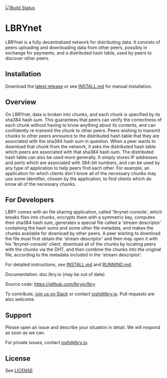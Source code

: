 [![Build Status](https://travis-ci.org/lbryio/lbry.svg?branch=master)](https://travis-ci.org/lbryio/lbry)

# LBRYnet

LBRYnet is a fully decentralized network for distributing data. It consists of peers uploading
and downloading data from other peers, possibly in exchange for payments, and a distributed hash
table, used by peers to discover other peers.

## Installation

Download the [latest release](https://github.com/lbryio/lbry/releases/latest) or see [INSTALL.md](INSTALL.md) for manual installation.

## Overview

On LBRYnet, data is broken into chunks, and each chunk is specified by its sha384 hash sum. This
guarantees that peers can verify the correctness of each chunk without having to know anything
about its contents, and can confidently re-transmit the chunk to other peers. Peers wishing to
transmit chunks to other peers announce to the distributed hash table that they are associated
with the sha384 hash sum in question. When a peer wants to download that chunk from the network,
it asks the distributed hash table which peers are associated with that sha384 hash sum. The
distributed hash table can also be used more generally. It simply stores IP addresses and
ports which are associated with 384-bit numbers, and can be used by any type of application to
help peers find each other. For example, an application for which clients don't know all of the
necessary chunks may use some identifier, chosen by the application, to find clients which do
know all of the necessary chunks.

## For Developers

LBRY comes with an file sharing application, called 'lbrynet-console', which breaks
files into chunks, encrypts them with a symmetric key, computes their sha384 hash sum, generates
a special file called a 'stream descriptor' containing the hash sums and some other file metadata,
and makes the chunks available for download by other peers. A peer wishing to download the file
must first obtain the 'stream descriptor' and then may open it with his 'lbrynet-console' client,
download all of the chunks by locating peers with the chunks via the DHT, and then combine the
chunks into the original file, according to the metadata included in the 'stream descriptor'.

For detailed instructions, see [INSTALL.md](INSTALL.md) and [RUNNING.md](RUNNING.md).

Documentation: doc.lbry.io (may be out of date)

Source code: https://github.com/lbryio/lbry

To contribute, [join us on Slack](https://lbry-slackin.herokuapp.com/) or contact josh@lbry.io. Pull requests are also welcome.

## Support

Please open an issue and describe your situation in detail. We will respond as soon as we can.

For private issues, contact josh@lbry.io.

## License

See [LICENSE](LICENSE)
